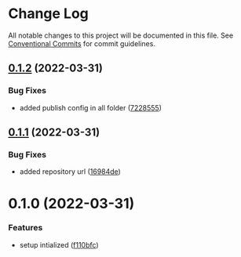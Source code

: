 # Change Log

All notable changes to this project will be documented in this file.
See [Conventional Commits](https://conventionalcommits.org) for commit guidelines.

## [0.1.2](https://github.com/Karthikmani345/monorepo-independent-version-publish/compare/@lerna-monorepo/libs@0.1.1...@lerna-monorepo/libs@0.1.2) (2022-03-31)


### Bug Fixes

* added publish config in all folder ([7228555](https://github.com/Karthikmani345/monorepo-independent-version-publish/commit/7228555bcb909201fec0caaa21085962a8fc6afb))





## [0.1.1](https://github.com/Karthikmani345/monorepo-independent-version-publish/compare/@lerna-monorepo/libs@0.1.0...@lerna-monorepo/libs@0.1.1) (2022-03-31)


### Bug Fixes

* added repository url ([16984de](https://github.com/Karthikmani345/monorepo-independent-version-publish/commit/16984de3bcac6de63adb06b0df26fe62588568c5))





# 0.1.0 (2022-03-31)


### Features

* setup intialized ([f110bfc](https://github.com/Karthikmani345/lerna-monorepo/commit/f110bfce7abfdd4cfafd16db57556c5800535cc2))
